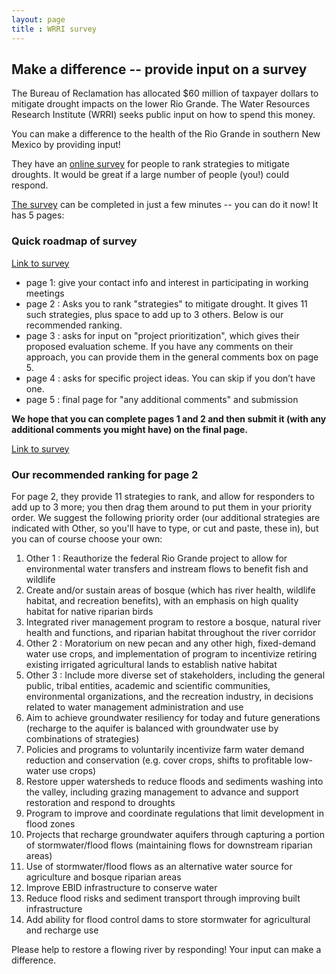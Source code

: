 ```yaml
---
layout: page
title : WRRI survey
---
```



## Make a difference -- provide input on a survey 

   The Bureau of Reclamation has allocated $60 million of taxpayer dollars to mitigate drought impacts on the lower Rio Grande. The Water Resources Research Institute (WRRI) seeks public input on how to spend this money. 

You can make a difference to the health of the Rio Grande in southern New Mexico by providing input!

They have an [online survey](https://survey123.arcgis.com/share/2acd82fb2ab94a9e915283875d4fdc1d) for people to rank strategies to mitigate droughts. It would be great if a large number of people (you!) could respond. 

   [The survey](https://survey123.arcgis.com/share/2acd82fb2ab94a9e915283875d4fdc1d) can be completed in just a few minutes -- you can do it now! It has 5 pages:

### Quick roadmap of survey

   [Link to survey](https://survey123.arcgis.com/share/2acd82fb2ab94a9e915283875d4fdc1d)

- page 1: give your contact info and interest in participating in working meetings
- page 2 : Asks you to rank "strategies" to mitigate drought. It gives 11 such strategies, plus space to add up to 3 others. Below is our recommended ranking.
- page 3 : asks for input on "project prioritization", which gives their proposed evaluation scheme.  If you have any comments on their approach, you can provide them in the general comments box on page 5.
- page 4 : asks for specific project ideas. You can skip if you don’t have one.
- page 5 : final page for "any additional comments" and submission

**We hope that you can complete pages 1 and 2 and then submit it (with any additional comments you might have) on the final page.**

   [Link to survey](https://survey123.arcgis.com/share/2acd82fb2ab94a9e915283875d4fdc1d)

### Our recommended ranking for page 2

For page 2, they provide 11 strategies to rank, and allow for responders to add up to 3 more; you then drag them around to put them in your priority order. We suggest the following priority order (our additional strategies are indicated with Other, so you'll have to type, or cut and paste, these in), but you can of course choose your own:
1. Other 1 : Reauthorize the federal Rio Grande project to allow for environmental water transfers and instream flows to benefit fish and wildlife
1. Create and/or sustain areas of bosque (which has river health, wildlife habitat, and recreation benefits), with an emphasis on high quality habitat for native riparian birds
1. Integrated river management program to restore a bosque, natural river health and functions, and riparian habitat throughout the river corridor
1. Other 2 : Moratorium on new pecan and any other high, fixed-demand water use crops, and implementation of program to incentivize retiring existing irrigated agricultural lands to establish native habitat 
1. Other 3 : Include more diverse set of stakeholders, including the general public, tribal entities, academic and scientific communities, environmental organizations, and the recreation industry, in decisions related to water management administration and use 
1. Aim to achieve groundwater resiliency for today and future generations (recharge to the aquifer is balanced with groundwater use by combinations of strategies)
1. Policies and programs to voluntarily incentivize farm water demand reduction and conservation (e.g. cover crops, shifts to profitable low-water use crops)
1. Restore upper watersheds to reduce floods and sediments washing into the valley, including grazing management to advance and support restoration and respond to droughts
1. Program to improve and coordinate regulations that limit development in flood zones
1. Projects that recharge groundwater aquifers through capturing a portion of stormwater/flood flows (maintaining flows for downstream riparian areas)
1. Use of stormwater/flood flows as an alternative water source for agriculture and bosque riparian areas
1. Improve EBID infrastructure to conserve water
1. Reduce flood risks and sediment transport through improving built infrastructure
1. Add ability for flood control dams to store stormwater for agricultural and recharge use

Please help to restore a flowing river by responding! Your input can make a difference.


